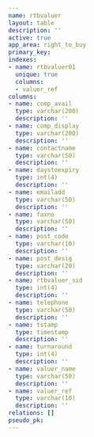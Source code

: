 ```yaml
---
name: rtbvaluer
layout: table
description: ''
active: true
app_area: right_to_buy
primary_key: 
indexes:
- name: rtbvaluer01
  unique: true
  columns:
  - valuer_ref
columns:
- name: comp_avail
  type: varchar(200)
  description: ''
- name: comp_display
  type: varchar(200)
  description: ''
- name: contactname
  type: varchar(50)
  description: ''
- name: daystoexpiry
  type: int(4)
  description: ''
- name: emailadd
  type: varchar(50)
  description: ''
- name: faxno
  type: varchar(50)
  description: ''
- name: post_code
  type: varchar(10)
  description: ''
- name: post_desig
  type: varchar(20)
  description: ''
- name: rtbvaluer_sid
  type: int(4)
  description: ''
- name: telephone
  type: varchar(50)
  description: ''
- name: tstamp
  type: timestamp
  description: ''
- name: turnaround
  type: int(4)
  description: ''
- name: valuer_name
  type: varchar(50)
  description: ''
- name: valuer_ref
  type: varchar(10)
  description: ''
relations: []
pseudo_pk: 
---
```


